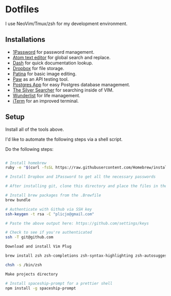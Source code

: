 # Dotfiles

I use NeoVim/Tmux/zsh for my development environment.

## Installations

* [1Password](https://1password.com) for password management.
* [Atom text editor](https://atom.io/) for global search and replace.
* [Dash](https://kapeli.com/dash) for quick documentation lookup.
* [Dropbox](https://www.dropbox.com) for file storage.
* [Patina](https://apps.apple.com/us/app/patina-paint-draw-and-sketch-with-ease/id942568098?mt=12) for basic image editing.
* [Paw](https://paw.cloud) as an API testing tool.
* [Postgres App](https://postgresapp.com/) for easy Postgres database management.
* [The Silver Searcher](https://github.com/ggreer/the_silver_searcher) for searching inside of VIM.
* [Wunderlist](https://www.wunderlist.com/) for life management.
* [iTerm](https://www.iterm2.com/) for an improved terminal.

## Setup

Install all of the tools above.

I'd like to automate the following steps via a shell script.

Do the following steps:

```bash

# Install homebrew
ruby -e "$(curl -fsSL https://raw.githubusercontent.com/Homebrew/install/master/install)"

# Install Dropbox and 1Password to get all the necessary passwords

# After installing git, clone this directory and place the files in the home directory.

# Install brew packages from the .Brewfile
brew bundle

# Authenticate with Github via SSH key
ssh-keygen -t rsa -C "plicjo@gmail.com"

# Paste the above output here: https://github.com/settings/keys

# Check to see if you're authenticated
ssh -T git@github.com

Download and install Vim Plug

brew install zsh zsh-completions zsh-syntax-highlighting zsh-autosuggestions

chsh -s /bin/zsh

Make projects directory

# Install spaceship-prompt for a prettier shell
npm install -g spaceship-prompt
```
